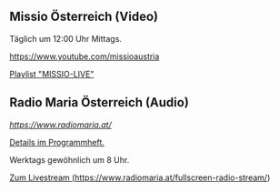 ## Missio Österreich (Video)

Täglich um 12:00 Uhr Mittags.

<a
  href="https://www.youtube.com/missioaustria"
  target="_blank">
https://www.youtube.com/missioaustria
</a>

<a
  href="https://www.youtube.com/watch?v=r3AmUbkiT_4&list=PLyxG0kGi5oTKmzkSxjutPeXh723cHK7XX"
  target="_blank">
Playlist "MISSIO-LIVE"
</a>


## Radio Maria Österreich (Audio)

_<a
   href="https://www.radiomaria.at/"
   target="_blank">
   https://www.radiomaria.at/
</a>_

<a
  href="https://www.radiomaria.at/unser-programm/programmheft/"
  target="_blank">
Details im Programmheft.
</a>

Werktags gewöhnlich um 8 Uhr.

<a
  href="https://www.radiomaria.at/fullscreen-radio-stream/"
  target="_blank">
Zum Livestream
(https://www.radiomaria.at/fullscreen-radio-stream/)
</a>
